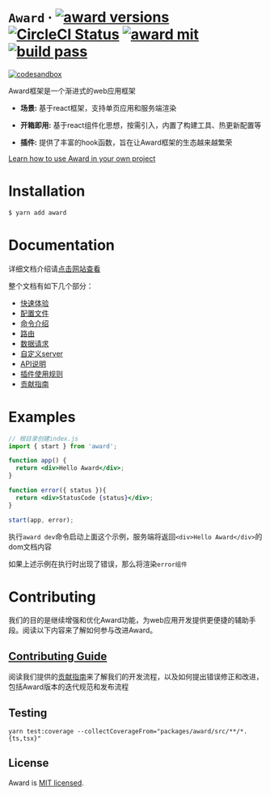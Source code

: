 # `Award` ∙ [![award versions](https://img.shields.io/npm/v/award.svg)](https://www.npmjs.com/package/award) [![CircleCI Status](https://circleci.com/gh/XimalayaCloud/award.svg?style=shield&circle-token=:circle-token)](https://circleci.com/gh/XimalayaCloud/award) [![award mit](https://img.shields.io/badge/license-MIT-blue.svg)](https://github.com/XimalayaCloud/award/blob/master/LICENSE) [![build pass](https://img.shields.io/circleci/build/github/XimalayaCloud/award/master.svg)](https://circleci.com/gh/XimalayaCloud/award)

[![codesandbox](https://codesandbox.io/static/img/play-codesandbox.svg)](https://codesandbox.io/s/awardhello-world-0y1fi?fontsize=14&hidenavigation=1&theme=dark)

Award框架是一个渐进式的web应用框架

- **场景:** 基于react框架，支持单页应用和服务端渲染

- **开箱即用:** 基于react组件化思想，按需引入，内置了构建工具、热更新配置等

- **插件:** 提供了丰富的hook函数，旨在让Award框架的生态越来越繁荣

[Learn how to use Award in your own project](http://openact.ximalaya.com/award/docs/basic/intro/)

# Installation

```bash
$ yarn add award
```

# Documentation

详细文档介绍请[点击网站查看](http://openact.ximalaya.com/award/docs/basic/intro/)

整个文档有如下几个部分：

- [快速体验](http://openact.ximalaya.com/award/docs/basic/intro/)
- [配置文件](http://openact.ximalaya.com/award/docs/basic/config/)
- [命令介绍](http://openact.ximalaya.com/award/docs/basic/command/)
- [路由](http://openact.ximalaya.com/award/docs/router/intro/)
- [数据请求](http://openact.ximalaya.com/award/docs/router/intro/)
- [自定义server](http://openact.ximalaya.com/award/docs/basic/server/)
- [API说明](http://openact.ximalaya.com/award/docs/api/start/)
- [插件使用规则](http://openact.ximalaya.com/award/docs/plugin/intro/)
- [贡献指南](http://openact.ximalaya.com/award/docs/more/CONTRIBUTING/)

# Examples

```jsx
// 根目录创建index.js
import { start } from 'award';

function app() {
  return <div>Hello Award</div>;
}

function error({ status }){
  return <div>StatusCode {status}</div>;
}

start(app, error);
```

执行`award dev`命令启动上面这个示例，服务端将返回`<div>Hello Award</div>`的dom文档内容

如果上述示例在执行时出现了错误，那么将渲染`error组件`

# Contributing

我们的目的是继续增强和优化Award功能，为web应用开发提供更便捷的辅助手段。阅读以下内容来了解如何参与改进Award。

## [Contributing Guide](http://openact.ximalaya.com/award/docs/more/CONTRIBUTING/)

阅读我们提供的[贡献指南](http://openact.ximalaya.com/award/docs/more/CONTRIBUTING/)来了解我们的开发流程，以及如何提出错误修正和改进，包括Award版本的迭代规范和发布流程

## Testing

`yarn test:coverage --collectCoverageFrom="packages/award/src/**/*.{ts,tsx}"`

## License

Award is [MIT licensed](./LICENSE).
